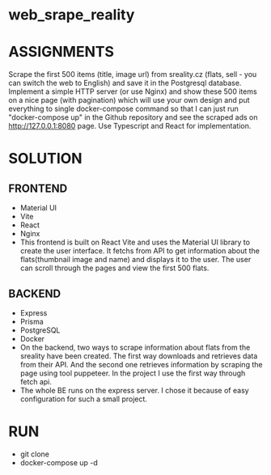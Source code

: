 # web_srape_reality
# ASSIGNMENTS
Scrape the first 500 items (title, image url) from sreality.cz (flats, sell - you can switch the web to English) and save it in the Postgresql database. Implement a simple HTTP server (or use Nginx) and show these 500 items on a nice page (with pagination)  which will use your own design and put everything to single docker-compose command so that I can just run "docker-compose up" in the Github repository and see the scraped ads on http://127.0.0.1:8080 page. Use Typescript and React for implementation.
# SOLUTION
## FRONTEND 
* Material UI
* Vite
* React
* Nginx
* This frontend is built on React Vite and uses the Material UI library to create the user interface. It fetchs from API to get information about the flats(thumbnail image and name) and displays it to the user. The user can scroll through the pages and view the first 500 flats.
## BACKEND
* Express
* Prisma
* PostgreSQL
* Docker
* On the backend, two ways to scrape information about flats from the sreality have been created. The first way downloads and retrieves data from their API. And the second one retrieves information by scraping the page using tool puppeteer. In the project I use the first way through fetch api.
* The whole BE runs on the express server. I chose it because of easy configuration for such a small project.
# RUN 
* git clone
* docker-compose up -d
